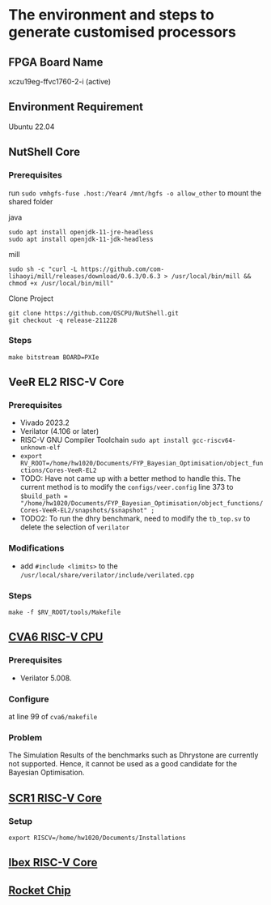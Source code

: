# The environment and steps to generate customised processors

## FPGA Board Name

xczu19eg-ffvc1760-2-i (active)

## Environment Requirement

Ubuntu 22.04

## NutShell Core

### Prerequisites

run ```sudo vmhgfs-fuse .host:/Year4 /mnt/hgfs -o allow_other``` to mount the shared folder

java

```sudo apt install openjdk-11-jre-headless```\
```sudo apt install openjdk-11-jdk-headless```

mill

```sudo sh -c "curl -L https://github.com/com-lihaoyi/mill/releases/download/0.6.3/0.6.3 > /usr/local/bin/mill && chmod +x /usr/local/bin/mill"```

Clone Project

```git clone https://github.com/OSCPU/NutShell.git```\
```git checkout -q release-211228```

### Steps

``` make bitstream BOARD=PXIe ```

## VeeR EL2 RISC-V Core

### Prerequisites

- Vivado 2023.2
- Verilator (4.106 or later)
- RISC-V GNU Compiler Toolchain ```sudo apt install gcc-riscv64-unknown-elf```
- ```export RV_ROOT=/home/hw1020/Documents/FYP_Bayesian_Optimisation/object_functions/Cores-VeeR-EL2```
- TODO: Have not came up with a better method to handle this. The current method is to modify the ```configs/veer.config``` line 373 to ```$build_path = "/home/hw1020/Documents/FYP_Bayesian_Optimisation/object_functions/Cores-VeeR-EL2/snapshots/$snapshot" ;```
- TODO2: To run the dhry benchmark, need to modify the ```tb_top.sv``` to delete the selection of ```verilator```

### Modifications
- add ```#include <limits>``` to the ```/usr/local/share/verilator/include/verilated.cpp```

### Steps

```make -f $RV_ROOT/tools/Makefile```

## [CVA6 RISC-V CPU](https://github.com/openhwgroup/cva6)

### Prerequisites

- Verilator 5.008.

### Configure

at line 99 of ```cva6/makefile```

### Problem

The Simulation Results of the benchmarks such as Dhrystone are currently not supported. Hence, it cannot be used as a good candidate for the Bayesian Optimisation.

## [SCR1 RISC-V Core](https://github.com/syntacore/scr1/tree/master)

### Setup

```export RISCV=/home/hw1020/Documents/Installations```

## [Ibex RISC-V Core](https://github.com/lowRISC/ibex)

## [Rocket Chip](https://github.com/chipsalliance/rocket-chip.git)


